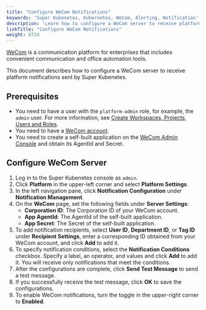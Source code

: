 ```yaml
---
title: "Configure WeCom Notifications"
keywords: 'Super Kubenetes, Kubernetes, WeCom, Alerting, Notification'
description: 'Learn how to configure a WeCom server to receive platform notifications sent by Super Kubenetes.'
linkTitle: "Configure WeCom Notifications"
weight: 8724
---
```


[WeCom](https://work.weixin.qq.com/) is a communication platform for enterprises that includes convenient communication and office automation tools.

This document describes how to configure a WeCom server to receive platform notifications sent by Super Kubenetes.

## Prerequisites

- You need to have a user with the `platform-admin` role, for example, the `admin` user. For more information, see [Create Workspaces, Projects, Users and Roles](../../../../quick-start/create-workspace-and-project/).
- You need to have a [WeCom account](https://work.weixin.qq.com/wework_admin/register_wx?from=myhome).
- You need to create a self-built application on the [WeCom Admin Console](https://work.weixin.qq.com/wework_admin/loginpage_wx) and obtain its AgentId and Secret. 

## Configure WeCom Server

1. Log in to the Super Kubenetes console as `admin`.
2. Click **Platform** in the upper-left corner and select **Platform Settings**.
3. In the left navigation pane, click **Notification Configuration** under **Notification Management**.
4. On the **WeCom** page, set the following fields under **Server Settings**:
   - **Corporation ID**: The Corporation ID of your WeCom account.
   - **App AgentId**: The AgentId of the self-built application.
   - **App Secret**: The Secret of the self-built application.
5. To add notification recipients, select **User ID**, **Department ID**, or **Tag ID** under **Recipient Settings**, enter a corresponding ID obtained from your WeCom account, and click **Add** to add it.
6. To specify notification conditions, select the **Notification Conditions** checkbox. Specify a label, an operator, and values and click **Add** to add it. You will receive only notifications that meet the conditions.
7. After the configurations are complete, click **Send Test Message** to send a test message.
8. If you successfully receive the test message, click **OK** to save the configurations.
9. To enable WeCom notifications, turn the toggle in the upper-right corner to **Enabled**.

